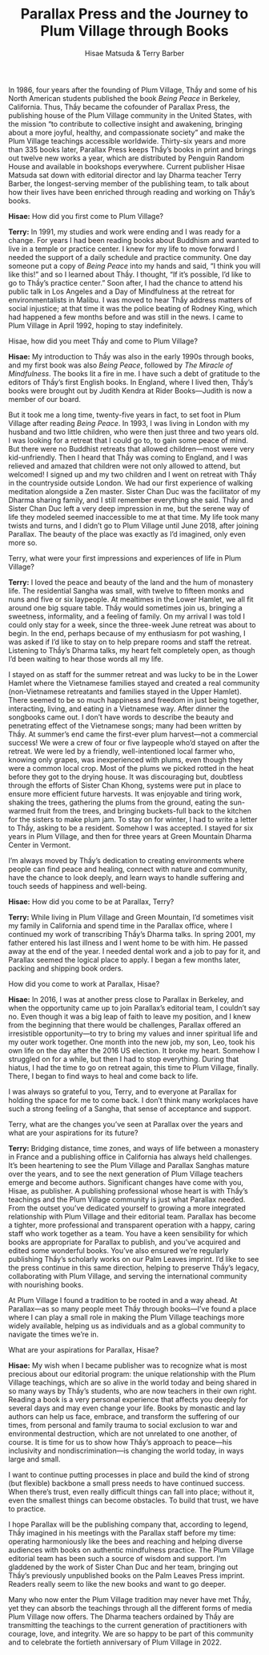 ﻿---
title: Parallax Press and the Journey to Plum Village through Books
author: Hisae Matsuda & Terry Barber
---

<p class="editors-preface">In 1986, four years after the founding of Plum Village, Thầy and some of his North American students published the book <i>Being Peace</i> in Berkeley, California. Thus, Thầy became the cofounder of Parallax Press, the publishing house of the Plum Village community in the United States, with the mission “to contribute to collective insight and awakening, bringing about a more joyful, healthy, and compassionate society” and make the Plum Village teachings accessible worldwide. Thirty-six years and more than 335 books later, Parallax Press keeps Thầy’s books in print and brings out twelve new works a year, which are distributed by Penguin Random House and available in bookshops everywhere. Current publisher Hisae Matsuda sat down with editorial director and lay Dharma teacher Terry Barber, the longest-serving member of the publishing team, to talk about how their lives have been enriched through reading and working on Thầy’s books.</p>

**Hisae:** How did you first come to Plum Village? 

**Terry:** In 1991, my studies and work were ending and I was ready for a change. For years I had been reading books about Buddhism and wanted to live in a temple or practice center. I knew for my life to move forward I needed the support of a daily schedule and practice community. One day someone put a copy of *Being Peace* into my hands and said, “I think you will like this!” and so I learned about Thầy. I thought, “If it’s possible, I’d like to go to Thầy’s practice center.” Soon after, I had the chance to attend his public talk in Los Angeles and a Day of Mindfulness at the retreat for environmentalists in Malibu. I was moved to hear Thầy address matters of social injustice; at that time it was the police beating of Rodney King, which had happened a few months before and was still in the news. I came to Plum Village in April 1992, hoping to stay indefinitely.

Hisae, how did you meet Thầy and come to Plum Village? 

**Hisae:** My introduction to Thầy was also in the early 1990s through books, and my first book was also *Being Peace*, followed by *The Miracle of Mindfulness*. The books lit a fire in me. I have such a debt of gratitude to the editors of Thầy’s first English books. In England, where I lived then, Thầy’s books were brought out by Judith Kendra at Rider Books—Judith is now a member of our board. 

But it took me a long time, twenty-five years in fact, to set foot in Plum Village after reading *Being Peace*. In 1993, I was living in London with my husband and two little children, who were then just three and two years old. I was looking for a retreat that I could go to, to gain some peace of mind. But there were no Buddhist retreats that allowed children—most were very kid-unfriendly. Then I heard that Thầy was coming to England, and I was relieved and amazed that children were not only allowed to attend, but welcomed! I signed up and my two children and I went on retreat with Thầy in the countryside outside London. We had our first experience of walking meditation alongside a Zen master. Sister Chan Duc was the facilitator of my Dharma sharing family, and I still remember everything she said. Thầy and Sister Chan Duc left a very deep impression in me, but the serene way of life they modeled seemed inaccessible to me at that time. My life took many twists and turns, and I didn’t go to Plum Village until June 2018, after joining Parallax. The beauty of the place was exactly as I’d imagined, only even more so.

Terry, what were your first impressions and experiences of life in Plum Village? 

**Terry:** I loved the peace and beauty of the land and the hum of monastery life. The residential Sangha was small, with twelve to fifteen monks and nuns and five or six laypeople. At mealtimes in the Lower Hamlet, we all fit around one big square table. Thầy would sometimes join us, bringing a sweetness, informality, and a feeling of family. On my arrival I was told I could only stay for a week, since the three-week June retreat was about to begin. In the end, perhaps because of my enthusiasm for pot washing, I was asked if I’d like to stay on to help prepare rooms and staff the retreat. Listening to Thầy’s Dharma talks, my heart felt completely open, as though I’d been waiting to hear those words all my life. 

I stayed on as staff for the summer retreat and was lucky to be in the Lower Hamlet where the Vietnamese families stayed and created a real community (non-Vietnamese retreatants and families stayed in the Upper Hamlet). There seemed to be so much happiness and freedom in just being together, interacting, living, and eating in a Vietnamese way. After dinner the songbooks came out. I don’t have words to describe the beauty and penetrating effect of the Vietnamese songs; many had been written by Thầy. At summer’s end came the first-ever plum harvest—not a commercial success! We were a crew of four or five laypeople who’d stayed on after the retreat. We were led by a friendly, well-intentioned local farmer who, knowing only grapes, was inexperienced with plums, even though they were a common local crop. Most of the plums we picked rotted in the heat before they got to the drying house. It was discouraging but, doubtless through the efforts of Sister Chan Khong, systems were put in place to ensure more efficient future harvests. It was enjoyable and tiring work, shaking the trees, gathering the plums from the ground, eating the sun-warmed fruit from the trees, and bringing buckets-full back to the kitchen for the sisters to make plum jam. To stay on for winter, I had to write a letter to Thầy, asking to be a resident. Somehow I was accepted. I stayed for six years in Plum Village, and then for three years at Green Mountain Dharma Center in Vermont. 

I’m always moved by Thầy’s dedication to creating environments where people can find peace and healing, connect with nature and community, have the chance to look deeply, and learn ways to handle suffering and touch seeds of happiness and well-being.

**Hisae:** How did you come to be at Parallax, Terry?

**Terry:** While living in Plum Village and Green Mountain, I’d sometimes visit my family in California and spend time in the Parallax office, where I continued my work of transcribing Thầy’s Dharma talks. In spring 2001, my father entered his last illness and I went home to be with him. He passed away at the end of the year. I needed dental work and a job to pay for it, and Parallax seemed the logical place to apply. I began a few months later, packing and shipping book orders.

How did you come to work at Parallax, Hisae?

**Hisae:** In 2016, I was at another press close to Parallax in Berkeley, and when the opportunity came up to join Parallax’s editorial team, I couldn’t say no. Even though it was a big leap of faith to leave my position, and I knew from the beginning that there would be challenges, Parallax offered an irresistible opportunity—to try to bring my values and inner spiritual life and my outer work together. One month into the new job, my son, Leo, took his own life on the day after the 2016 US election. It broke my heart. Somehow I struggled on for a while, but then I had to stop everything. During that hiatus, I had the time to go on retreat again, this time to Plum Village, finally. There, I began to find ways to heal and come back to life.

I was always so grateful to you, Terry, and to everyone at Parallax for holding the space for me to come back. I don’t think many workplaces have such a strong feeling of a Sangha, that sense of acceptance and support.

Terry, what are the changes you’ve seen at Parallax over the years and what are your aspirations for its future? 

**Terry:** Bridging distance, time zones, and ways of life between a monastery in France and a publishing office in California has always held challenges. It’s been heartening to see the Plum Village and Parallax Sanghas mature over the years, and to see the next generation of Plum Village teachers emerge and become authors. Significant changes have come with you, Hisae, as publisher. A publishing professional whose heart is with Thầy’s teachings and the Plum Village community is just what Parallax needed. From the outset you’ve dedicated yourself to growing a more integrated relationship with Plum Village and their editorial team. Parallax has become a tighter, more professional and transparent operation with a happy, caring staff who work together as a team. You have a keen sensibility for which books are appropriate for Parallax to publish, and you’ve acquired and edited some wonderful books. You’ve also ensured we’re regularly publishing Thầy’s scholarly works on our Palm Leaves imprint. I’d like to see the press continue in this same direction, helping to preserve Thầy’s legacy, collaborating with Plum Village, and serving the international community with nourishing books. 

At Plum Village I found a tradition to be rooted in and a way ahead. At Parallax—as so many people meet Thầy through books—I’ve found a place where I can play a small role in making the Plum Village teachings more widely available, helping us as individuals and as a global community to navigate the times we’re in.

What are your aspirations for Parallax, Hisae?

**Hisae:** My wish when I became publisher was to recognize what is most precious about our editorial program: the unique relationship with the Plum Village teachings, which are so alive in the world today and being shared in so many ways by Thầy’s students, who are now teachers in their own right. Reading a book is a very personal experience that affects you deeply for several days and may even change your life. Books by monastic and lay authors can help us face, embrace, and transform the suffering of our times, from personal and family trauma to social exclusion to war and environmental destruction, which are not unrelated to one another, of course. It is time for us to show how Thầy’s approach to peace—his inclusivity and nondiscrimination—is changing the world today, in ways large and small.

I want to continue putting processes in place and build the kind of strong (but flexible) backbone a small press needs to have continued success. When there’s trust, even really difficult things can fall into place; without it, even the smallest things can become obstacles. To build that trust, we have to practice. 

I hope Parallax will be the publishing company that, according to legend, Thầy imagined in his meetings with the Parallax staff before my time: operating harmoniously like the bees and reaching and helping diverse audiences with books on authentic mindfulness practice. The Plum Village editorial team has been such a source of wisdom and support. I’m gladdened by the work of Sister Chan Duc and her team, bringing out Thầy’s previously unpublished books on the Palm Leaves Press imprint. Readers really seem to like the new books and want to go deeper. 

Many who now enter the Plum Village tradition may never have met Thầy, yet they can absorb the teachings through all the different forms of media Plum Village now offers. The Dharma teachers ordained by Thầy are transmitting the teachings to the current generation of practitioners with courage, love, and integrity. We are so happy to be part of this community and to celebrate the fortieth anniversary of Plum Village in 2022.
